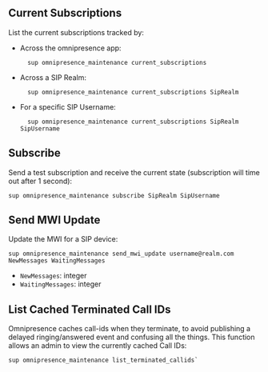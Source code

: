 
## Current Subscriptions

List the current subscriptions tracked by:

* Across the omnipresence app:

        sup omnipresence_maintenance current_subscriptions

* Across a SIP Realm:

        sup omnipresence_maintenance current_subscriptions SipRealm

* For a specific SIP Username:

        sup omnipresence_maintenance current_subscriptions SipRealm SipUsername


## Subscribe

Send a test subscription and receive the current state (subscription will time out after 1 second):

    sup omnipresence_maintenance subscribe SipRealm SipUsername

## Send MWI Update

Update the MWI for a SIP device:

    sup omnipresence_maintenance send_mwi_update username@realm.com NewMessages WaitingMessages

* `NewMessages`: integer
* `WaitingMessages`: integer

## List Cached Terminated Call IDs

Omnipresence caches call-ids when they terminate, to avoid publishing a delayed ringing/answered event and confusing all the things. This function allows an admin to view the currently cached Call IDs:

    sup omnipresence_maintenance list_terminated_callids`
